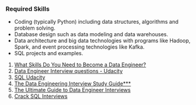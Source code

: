 ### Required Skills
- Coding (typically Python) including data structures, algorithms and problem solving.
- Database design such as data modeling and data warehouses.
- Data architecture and big data technologies with programs like Hadoop, Spark, and event processing technologies like Kafka.
- SQL projects and examples.

1. [What Skills Do You Need to Become a Data Engineer?](https://www.springboard.com/library/data-engineering/skills/)
2. [Data Engineer Interview questions - Udacity](https://www.udacity.com/blog/2021/04/how-to-prepare-for-data-engineer-interview-questions.html)
3. [SQL Udacity](https://www.udacity.com/blog/2021/05/sql-structured-query-language-hub.html)
4. [The Data Engineering Interview Study Guide***](https://betterprogramming.pub/the-data-engineering-interview-study-guide-6f09420dd972)
5. [The Ultimate Guide to Data Engineer Interviews](https://www.kdnuggets.com/2020/12/ultimate-guide-data-engineer-interviews.html)
6. [Crack SQL Interviews](https://towardsdatascience.com/crack-sql-interviews-6a5fc90ec763)
